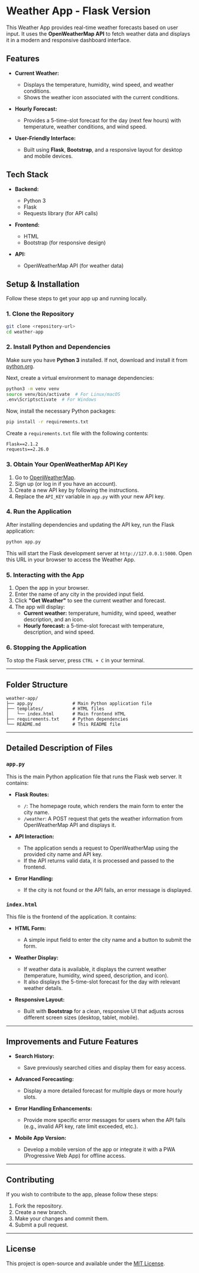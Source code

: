 
# **Weather App - Flask Version**

This Weather App provides real-time weather forecasts based on user input. It uses the **OpenWeatherMap API** to fetch weather data and displays it in a modern and responsive dashboard interface.

## **Features**

- **Current Weather:**
  - Displays the temperature, humidity, wind speed, and weather conditions.
  - Shows the weather icon associated with the current conditions.
  
- **Hourly Forecast:**
  - Provides a 5-time-slot forecast for the day (next few hours) with temperature, weather conditions, and wind speed.
  
- **User-Friendly Interface:**
  - Built using **Flask**, **Bootstrap**, and a responsive layout for desktop and mobile devices.

## **Tech Stack**

- **Backend:**
  - Python 3
  - Flask
  - Requests library (for API calls)
  
- **Frontend:**
  - HTML
  - Bootstrap (for responsive design)
  
- **API:**
  - OpenWeatherMap API (for weather data)

## **Setup & Installation**

Follow these steps to get your app up and running locally.

### 1. **Clone the Repository**

```bash
git clone <repository-url>
cd weather-app
```

### 2. **Install Python and Dependencies**

Make sure you have **Python 3** installed. If not, download and install it from [python.org](https://www.python.org/).

Next, create a virtual environment to manage dependencies:

```bash
python3 -m venv venv
source venv/bin/activate  # For Linux/macOS
.env\Scriptsctivate  # For Windows
```

Now, install the necessary Python packages:

```bash
pip install -r requirements.txt
```

Create a `requirements.txt` file with the following contents:

```
Flask==2.1.2
requests==2.26.0
```

### 3. **Obtain Your OpenWeatherMap API Key**

1. Go to [OpenWeatherMap](https://openweathermap.org/).
2. Sign up (or log in if you have an account).
3. Create a new API key by following the instructions.
4. Replace the `API_KEY` variable in `app.py` with your new API key.

### 4. **Run the Application**

After installing dependencies and updating the API key, run the Flask application:

```bash
python app.py
```

This will start the Flask development server at `http://127.0.0.1:5000`. Open this URL in your browser to access the Weather App.

### 5. **Interacting with the App**

1. Open the app in your browser.
2. Enter the name of any city in the provided input field.
3. Click **"Get Weather"** to see the current weather and forecast.
4. The app will display:
   - **Current weather:** temperature, humidity, wind speed, weather description, and an icon.
   - **Hourly forecast:** a 5-time-slot forecast with temperature, description, and wind speed.

### 6. **Stopping the Application**

To stop the Flask server, press `CTRL + C` in your terminal.

---

## **Folder Structure**

```plaintext
weather-app/
├── app.py               # Main Python application file
├── templates/           # HTML files
│   └── index.html       # Main frontend HTML
├── requirements.txt     # Python dependencies
└── README.md            # This README file
```

---

## **Detailed Description of Files**

### `app.py`

This is the main Python application file that runs the Flask web server. It contains:

- **Flask Routes:**
  - `/`: The homepage route, which renders the main form to enter the city name.
  - `/weather`: A POST request that gets the weather information from OpenWeatherMap API and displays it.

- **API Interaction:**
  - The application sends a request to OpenWeatherMap using the provided city name and API key.
  - If the API returns valid data, it is processed and passed to the frontend.

- **Error Handling:**
  - If the city is not found or the API fails, an error message is displayed.

### `index.html`

This file is the frontend of the application. It contains:

- **HTML Form:**
  - A simple input field to enter the city name and a button to submit the form.
  
- **Weather Display:**
  - If weather data is available, it displays the current weather (temperature, humidity, wind speed, description, and icon).
  - It also displays the 5-time-slot forecast for the day with relevant weather details.
  
- **Responsive Layout:**
  - Built with **Bootstrap** for a clean, responsive UI that adjusts across different screen sizes (desktop, tablet, mobile).

---

## **Improvements and Future Features**

- **Search History:**
  - Save previously searched cities and display them for easy access.

- **Advanced Forecasting:**
  - Display a more detailed forecast for multiple days or more hourly slots.

- **Error Handling Enhancements:**
  - Provide more specific error messages for users when the API fails (e.g., invalid API key, rate limit exceeded, etc.).

- **Mobile App Version:**
  - Develop a mobile version of the app or integrate it with a PWA (Progressive Web App) for offline access.

---

## **Contributing**

If you wish to contribute to the app, please follow these steps:

1. Fork the repository.
2. Create a new branch.
3. Make your changes and commit them.
4. Submit a pull request.

---

## **License**

This project is open-source and available under the [MIT License](LICENSE).

